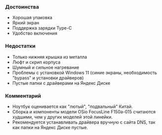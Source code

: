 ### **Достоинства**

- Хорошая упаковка
- Яркий экран
- Поддержка зарядки Type-C
- Удобство включения

### **Недостатки**

- Только нижняя крышка из металла
- Люфт и скрип корпуса
- Шумный и сильное нагревание
- Проблемы с установкой Windows 11 (синие экраны, необходимость "bypass" и установки драйверов)
- Пустые папки с драйверами на Яндекс Диске

### **Комментарий**

- Ноутбук оценивается как "лютый", "подвальный" Китай.
- Сборка и компоненты модели OSiо FocusLine F150a-015 считаются худшими, чем у других моделей этой линейки.
- Рекомендуется устанавливать драйвера вручную с сайта DNS, так как папки на Яндекс Диске пустые.